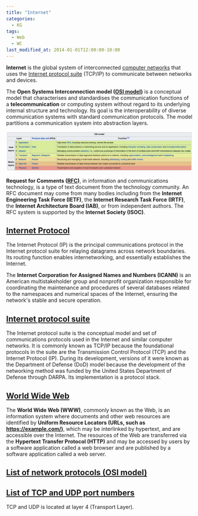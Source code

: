 ```yaml
---
title: "Internet"
categories:
  - KG
tags:
  - Web
  - WC
last_modified_at: 2014-01-01T12:00:00-10:00
---
```


**Internet** is the global system of interconnected [computer networks](https://en.wikipedia.org/wiki/Computer_network) that uses the [Internet protocol suite](https://en.wikipedia.org/wiki/Internet_protocol_suite) (TCP/IP) to communicate between networks and devices.

The __Open Systems Interconnection model (**[OSI model](https://en.wikipedia.org/wiki/OSI_model)**)__ is a conceptual model that characterises and standardises the communication functions of a **telecommunication** or computing system without regard to its underlying internal structure and technology. Its goal is the interoperability of diverse communication systems with standard communication protocols. The model partitions a communication system into abstraction layers.

![](/assets/images/posts/2014-01-01-Internet/OSImodel-LayerArchitecture.png)

__Request for Comments (**[RFC](https://www.rfc-editor.org/retrieve/)**)__, in information and communications technology, is a type of text document from the technology community. An RFC document may come from many bodies including from the __Internet Engineering Task Force (**IETF**)__, the __Internet Research Task Force (**IRTF**)__, the __Internet Architecture Board (**IAB**)__, or from independent authors. The RFC system is supported by the __Internet Society (**ISOC**)__.

## [Internet Protocol](https://en.wikipedia.org/wiki/Internet_Protocol)

The Internet Protocol (IP) is the principal communications protocol in the Internet protocol suite for relaying datagrams across network boundaries. Its routing function enables internetworking, and essentially establishes the Internet.

The __Internet Corporation for Assigned Names and Numbers (**ICANN**)__ is an American multistakeholder group and nonprofit organization responsible for coordinating the maintenance and procedures of several databases related to the namespaces and numerical spaces of the Internet, ensuring the network's stable and secure operation.

## [Internet protocol suite](https://en.wikipedia.org/wiki/Internet_protocol_suite)

The Internet protocol suite is the conceptual model and set of communications protocols used in the Internet and similar computer networks. It is commonly known as TCP/IP because the foundational protocols in the suite are the Transmission Control Protocol (TCP) and the Internet Protocol (IP). During its development, versions of it were known as the Department of Defense (DoD) model because the development of the networking method was funded by the United States Department of Defense through DARPA. Its implementation is a protocol stack. 

## [World Wide Web](https://en.wikipedia.org/wiki/World_Wide_Web)

The __World Wide Web (**WWW**)__, commonly known as the Web, is an information system where documents and other web resources are identified by __Uniform Resource Locators (**URLs**, such as https://example.com/)__, which may be interlinked by hypertext, and are accessible over the Internet. The resources of the Web are transferred via the __Hypertext Transfer Protocol (**HTTP**)__ and may be accessed by users by a software application called a web browser and are published by a software application called a web server.

## [List of network protocols (OSI model)](https://en.wikipedia.org/wiki/List_of_network_protocols_(OSI_model))

## [List of TCP and UDP port numbers](https://en.wikipedia.org/wiki/List_of_TCP_and_UDP_port_numbers)

TCP and UDP is located at layer 4 (Transport Layer).
